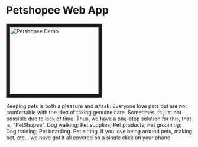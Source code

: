 # Petshopee Web App
<a href="http://www.youtube.com/watch?feature=player_embedded&v=https://youtu.be/855qia35PiI
" target="_blank"><img src="http://img.youtube.com/vi/855qia35PiI/0.jpg" 
alt="Petshopee Demo" width="240" height="180" border="10" /></a>

Keeping pets is both a pleasure and a task. Everyone love pets but are not comfortable with the idea of taking genuine care. Sometimes its just not possible due to lack of time. Thus, we have a one-stop solution for this, that is, "PetShopee". Dog walking; Pet supplies; Pet products; Pet grooming; Dog training; Pet boarding. Pet sitting. If you love being around pets, making pet, etc. , we have got it all covered on a single click on your phone
